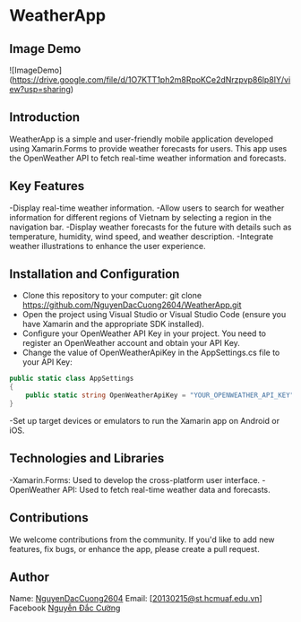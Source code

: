 # WeatherApp

## Image Demo
![ImageDemo] (https://drive.google.com/file/d/1O7KTT1ph2m8RpoKCe2dNrzpvp86lp8IY/view?usp=sharing)

## Introduction
WeatherApp is a simple and user-friendly mobile application developed using Xamarin.Forms to provide weather forecasts for users. This app uses the OpenWeather API to fetch real-time weather information and forecasts.

## Key Features
-Display real-time weather information.
-Allow users to search for weather information for different regions of Vietnam by selecting a region in the navigation bar.
-Display weather forecasts for the future with details such as temperature, humidity, wind speed, and weather description.
-Integrate weather illustrations to enhance the user experience.

## Installation and Configuration
- Clone this repository to your computer: git clone https://github.com/NguyenDacCuong2604/WeatherApp.git
- Open the project using Visual Studio or Visual Studio Code (ensure you have Xamarin and the appropriate SDK installed).
- Configure your OpenWeather API Key in your project. You need to register an OpenWeather account and obtain your API Key.
- Change the value of OpenWeatherApiKey in the AppSettings.cs file to your API Key:
```csharp
public static class AppSettings
{
    public static string OpenWeatherApiKey = "YOUR_OPENWEATHER_API_KEY";
}
```
-Set up target devices or emulators to run the Xamarin app on Android or iOS.

## Technologies and Libraries
-Xamarin.Forms: Used to develop the cross-platform user interface.
-OpenWeather API: Used to fetch real-time weather data and forecasts.

## Contributions
We welcome contributions from the community. If you'd like to add new features, fix bugs, or enhance the app, please create a pull request.

## Author
Name: [NguyenDacCuong2604](https://github.com/NguyenDacCuong2604)
Email: [20130215@st.hcmuaf.edu.vn]
Facebook [Nguyễn Đắc Cường](https://www.facebook.com/nguyendaccuong2002/)